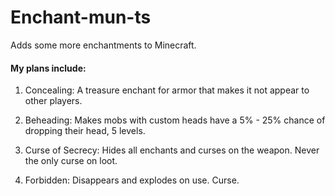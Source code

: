 # Enchant-mun-ts
Adds some more enchantments to Minecraft.

#### My plans include:

1. Concealing:
A treasure enchant for armor that makes it not appear to other players.

2. Beheading:
Makes mobs with custom heads have a 5% - 25% chance of dropping their head, 5 levels.

3. Curse of Secrecy:
Hides all enchants and curses on the weapon. Never the only curse on loot.

4. Forbidden:
Disappears and explodes on use. Curse.
